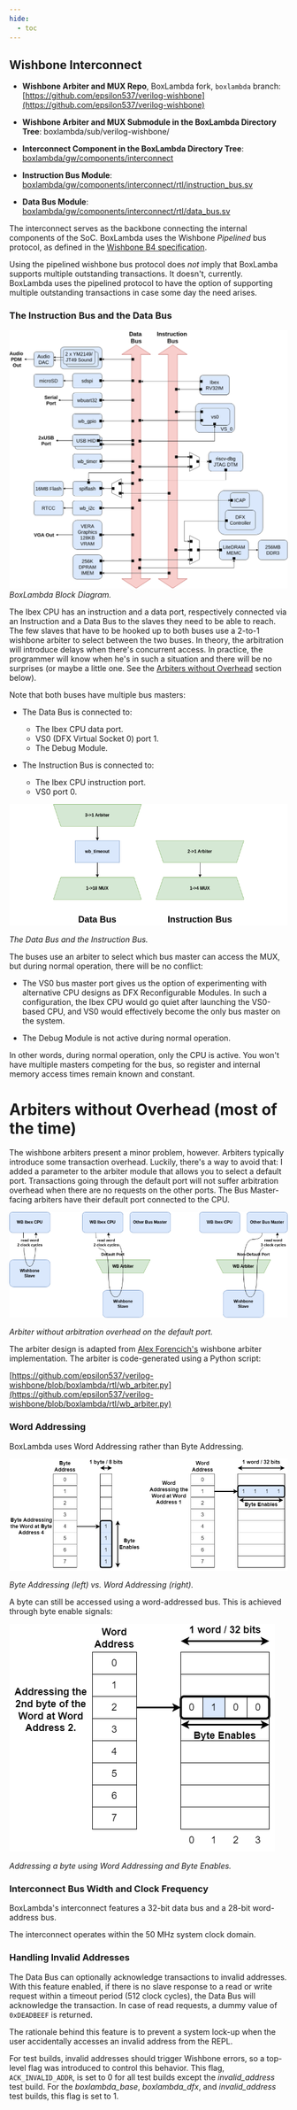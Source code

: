 ```yaml
---
hide:
  - toc
---
```


## Wishbone Interconnect

- **Wishbone Arbiter and MUX Repo**, BoxLambda fork, `boxlambda` branch:
  [https://github.com/epsilon537/verilog-wishbone](https://github.com/epsilon537/verilog-wishbone)

- **Wishbone Arbiter and MUX Submodule in the BoxLambda Directory Tree**:
  boxlambda/sub/verilog-wishbone/

- **Interconnect Component in the BoxLambda Directory Tree**:
  [boxlambda/gw/components/interconnect](https://github.com/epsilon537/boxlambda/tree/master/gw/components/interconnect)

- **Instruction Bus Module**:
  [boxlambda/gw/components/interconnect/rtl/instruction_bus.sv](https://github.com/epsilon537/boxlambda/blob/master/gw/components/interconnect/rtl/instruction_bus.sv)

- **Data Bus Module**:
  [boxlambda/gw/components/interconnect/rtl/data_bus.sv](https://github.com/epsilon537/boxlambda/blob/master/gw/components/interconnect/rtl/data_bus.sv)

The interconnect serves as the backbone connecting the internal components of the SoC. BoxLambda uses the Wishbone *Pipelined* bus protocol, as defined in the [Wishbone B4 specification](https://github.com/fossi-foundation/wishbone/blob/master/documents/spec/wbspec_b4.pdf).

Using the pipelined wishbone bus protocol does *not* imply that BoxLamba supports multiple outstanding transactions. It doesn't, currently. BoxLambda uses the pipelined protocol to have the option of supporting multiple outstanding transactions in case some day the need arises.

### The Instruction Bus and the Data Bus

![BoxLambda Block Diagram](assets/Arch_Diagram_dual_bus_DFX.png)
*BoxLambda Block Diagram.*

The Ibex CPU has an instruction and a data port, respectively connected via an Instruction and a Data Bus to the slaves they need to be able to reach. The few slaves that have to be hooked up to both buses use a 2-to-1 wishbone arbiter to select between the two buses. In theory, the arbitration will introduce delays when there's concurrent access. In practice, the programmer will know when he's in such a situation and there will be no surprises (or maybe a little one. See the [Arbiters without Overhead](#arbiters-without-overhead-most-of-the-time) section below).

Note that both buses have multiple bus masters:

- The Data Bus is connected to: 
    - The Ibex CPU data port.
    - VS0 (DFX Virtual Socket 0) port 1.
    - The Debug Module.

- The Instruction Bus is connected to: 
    - The Ibex CPU instruction port.
    - VS0 port 0.

[![The Data Bus and the Instruction Bus.](assets/data_bus_and_instruction_bus.png)](assets/data_bus_and_instruction_bus.png)

*The Data Bus and the Instruction Bus.*

The buses use an arbiter to select which bus master can access the MUX, but during normal operation, there will be no conflict:

- The VS0 bus master port gives us the option of experimenting with alternative CPU designs as DFX Reconfigurable Modules. In such a configuration, the Ibex CPU would go quiet after launching the VS0-based CPU, and VS0 would effectively become the only bus master on the system.

- The Debug Module is not active during normal operation.

In other words, during normal operation, only the CPU is active. You won't have multiple masters competing for the bus, so register and internal memory access times remain known and constant.

Arbiters without Overhead (most of the time)
============================================
The wishbone arbiters present a minor problem, however. Arbiters typically introduce some transaction overhead. Luckily, there's a way to avoid that: I added a parameter to the arbiter module that allows you to select a default port. Transactions going through the default port will not suffer arbitration overhead when there are no requests on the other ports. The Bus Master-facing arbiters have their default port connected to the CPU.

[![Arbiter without arbitration overhead on the default port.](assets/arbiter_wo_overhead.png)](assets/arbiter_wo_overhead.png)

*Arbiter without arbitration overhead on the default port.*

The arbiter design is adapted from [Alex Forencich's](https://github.com/alexforencich) wishbone arbiter implementation. The arbiter is code-generated using a Python script:

[https://github.com/epsilon537/verilog-wishbone/blob/boxlambda/rtl/wb_arbiter.py](https://github.com/epsilon537/verilog-wishbone/blob/boxlambda/rtl/wb_arbiter.py)

### Word Addressing

BoxLambda uses Word Addressing rather than Byte Addressing.

![Byte vs. Word Addressing.](assets/byte_vs_word_addressing.png)

*Byte Addressing (left) vs. Word Addressing (right).*

A byte can still be accessed using a word-addressed bus. This is achieved through byte enable signals:

![Word Addressing a byte with byte enables.](assets/addressing_a_byte_w_byte_enables.png)

*Addressing a byte using Word Addressing and Byte Enables.*

### Interconnect Bus Width and Clock Frequency

BoxLambda's interconnect features a 32-bit data bus and a 28-bit word-address bus.

The interconnect operates within the 50 MHz system clock domain.

### Handling Invalid Addresses

The Data Bus can optionally acknowledge transactions to invalid addresses. With this feature enabled, if there is no slave response to a read or write request within a timeout period (512 clock cycles), the Data Bus will acknowledge the transaction. In case of read requests, a dummy value of `0xDEADBEEF` is returned.

The rationale behind this feature is to prevent a system lock-up when the user accidentally accesses an invalid address from the REPL.

For test builds, invalid addresses should trigger Wishbone errors, so a top-level flag was introduced to control this behavior. This flag, `ACK_INVALID_ADDR`, is set to 0 for all test builds except the *invalid_address* test build. For the *boxlambda_base*, *boxlambda_dfx*, and *invalid_address* test builds, this flag is set to 1.

